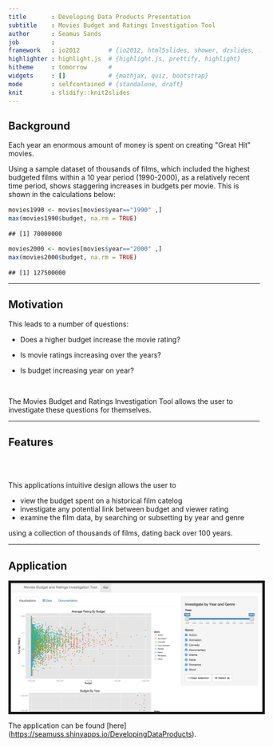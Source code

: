 ```yaml
---
title       : Developing Data Products Presentation 
subtitle    : Movies Budget and Ratings Investigation Tool
author      : Seamus Sands
job         : 
framework   : io2012        # {io2012, html5slides, shower, dzslides, ...}
highlighter : highlight.js  # {highlight.js, prettify, highlight}
hitheme     : tomorrow      # 
widgets     : []            # {mathjax, quiz, bootstrap}
mode        : selfcontained # {standalone, draft}
knit        : slidify::knit2slides
---
```


## Background

Each year an enormous amount of money is spent on creating "Great Hit" movies.

Using a sample dataset of thousands of films, which included the highest budgeted films within a 10 year period (1990-2000), as a relatively recent time period, shows staggering increases in budgets per movie.
This is shown in the calculations below:




```r
movies1990 <- movies[movies$year=="1990" ,]
max(movies1990$budget, na.rm = TRUE)
```

```
## [1] 70000000
```

```r
movies2000 <- movies[movies$year=="2000" ,]
max(movies2000$budget, na.rm = TRUE)
```

```
## [1] 127500000
```

---

## Motivation

This leads to a number of questions:

* Does a higher budget increase the movie rating?

* Is movie ratings increasing over the years?

* Is budget increasing year on year?

<br>

The Movies Budget and Ratings Investigation Tool allows the user to investigate these questions for themselves. 

--- 

## Features

<br><br>

This applications intuitive design allows the user to 

 - view the budget spent on a historical film catelog
 - investigate any potential link between budget and viewer rating
 - examine the film data, by searching or subsetting by year and genre

using a collection of thousands of films, dating back over 100 years.

---

## Application


<img src="application.png" alt="Drawing" style="width: 800px; border-style: solid; border-width: 5px; display: block; margin: 0 auto;" />

The application can be found [here] (https://seamuss.shinyapps.io/DevelopingDataProducts).
